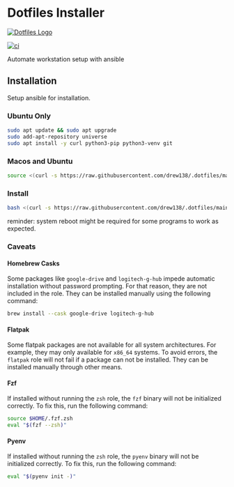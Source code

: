 # Dotfiles Installer

[![Dotfiles Logo][dotfiles-logo]][dotfiles-url]

[![ci][badge-gh-actions]][link-gh-actions]

Automate workstation setup with ansible

## Installation

Setup ansible for installation.

### Ubuntu Only

```bash
sudo apt update && sudo apt upgrade
sudo add-apt-repository universe
sudo apt install -y curl python3-pip python3-venv git
```

### Macos and Ubuntu

```bash
source <(curl -s https://raw.githubusercontent.com/drew138/.dotfiles/main/roles/scripts/files/setup_ansible.sh)
```

### Install

```bash
bash <(curl -s https://raw.githubusercontent.com/drew138/.dotfiles/main/roles/scripts/files/install.sh)
```

reminder: system reboot might be required for some programs to work as expected.

### Caveats

#### Homebrew Casks

Some packages like `google-drive` and `logitech-g-hub` impede automatic installation
without password prompting. For that reason, they are not included in the role.
They can be installed manually using the following command:

```bash
brew install --cask google-drive logitech-g-hub
```

#### Flatpak

Some flatpak packages are not available for all system architectures.
For example, they may only available for `x86_64` systems.
To avoid errors, the `flatpak` role will not fail if a package can not be installed.
They can be installed manually through other means.

#### Fzf

If installed without running the `zsh` role, the `fzf` binary will not
be initialized correctly. To fix this, run the following command:

```bash
source $HOME/.fzf.zsh
eval "$(fzf --zsh)"
```

#### Pyenv

If installed without running the `zsh` role, the `pyenv` binary will not
be initialized correctly. To fix this, run the following command:

```bash
eval "$(pyenv init -)"
```

[badge-gh-actions]: https://github.com/drew138/.dotfiles/actions/workflows/ci.yml/badge.svg?event=push
[link-gh-actions]: https://github.com/drew138/.dotfiles/actions?query=workflow%3Aci
[dotfiles-logo]: https://raw.githubusercontent.com/drew138/.dotfiles/main/assets/Dotfiles-Logo.png
[dotfiles-url]: https://github.com/drew138/.dotfiles
